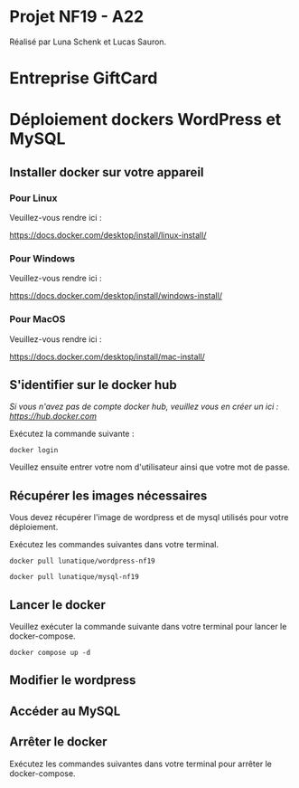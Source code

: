 # Projet NF19 - A22

Réalisé par Luna Schenk et Lucas Sauron.

# Entreprise GiftCard
# Déploiement dockers WordPress et MySQL

## Installer docker sur votre appareil

### Pour Linux

Veuillez-vous rendre ici :

https://docs.docker.com/desktop/install/linux-install/

### Pour Windows

Veuillez-vous rendre ici :

https://docs.docker.com/desktop/install/windows-install/

### Pour MacOS

Veuillez-vous rendre ici :

https://docs.docker.com/desktop/install/mac-install/


## S'identifier sur le docker hub

*Si vous n'avez pas de compte docker hub, veuillez vous en créer un ici : https://hub.docker.com*

Exécutez la commande suivante :

```docker login```

Veuillez ensuite entrer votre nom d'utilisateur ainsi que votre mot de passe.

## Récupérer les images nécessaires 

Vous devez récupérer l'image de wordpress et de mysql utilisés pour votre déploiement.

Exécutez les commandes suivantes dans votre terminal.

```docker pull lunatique/wordpress-nf19```

```docker pull lunatique/mysql-nf19```

## Lancer le docker

Veuillez exécuter la commande suivante dans votre terminal pour lancer le docker-compose.

```docker compose up -d```

## Modifier le wordpress

## Accéder au MySQL

## Arrêter le docker

Exécutez les commandes suivantes dans votre terminal pour arrêter le docker-compose.

